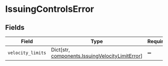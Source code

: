 # IssuingControlsError


## Fields

| Field                                                                                                   | Type                                                                                                    | Required                                                                                                | Description                                                                                             |
| ------------------------------------------------------------------------------------------------------- | ------------------------------------------------------------------------------------------------------- | ------------------------------------------------------------------------------------------------------- | ------------------------------------------------------------------------------------------------------- |
| `velocity_limits`                                                                                       | Dict[str, [components.IssuingVelocityLimitError](../../models/components/issuingvelocitylimiterror.md)] | :heavy_minus_sign:                                                                                      | N/A                                                                                                     |
